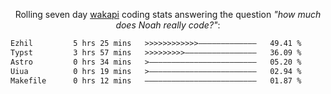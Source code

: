 <p align="center">Rolling seven day <a href="https://wakapi.dev/"/>wakapi</a> coding stats answering the question <i>"how much does Noah really code?"</i>:</p>
<!--START_SECTION:waka-->

```txt
Ezhil         5 hrs 25 mins   >>>>>>>>>>>>—————————————   49.41 %
Typst         3 hrs 57 mins   >>>>>>>>>————————————————   36.09 %
Astro         0 hrs 34 mins   >————————————————————————   05.20 %
Uiua          0 hrs 19 mins   >————————————————————————   02.94 %
Makefile      0 hrs 12 mins   —————————————————————————   01.87 %
```

<!--END_SECTION:waka-->

